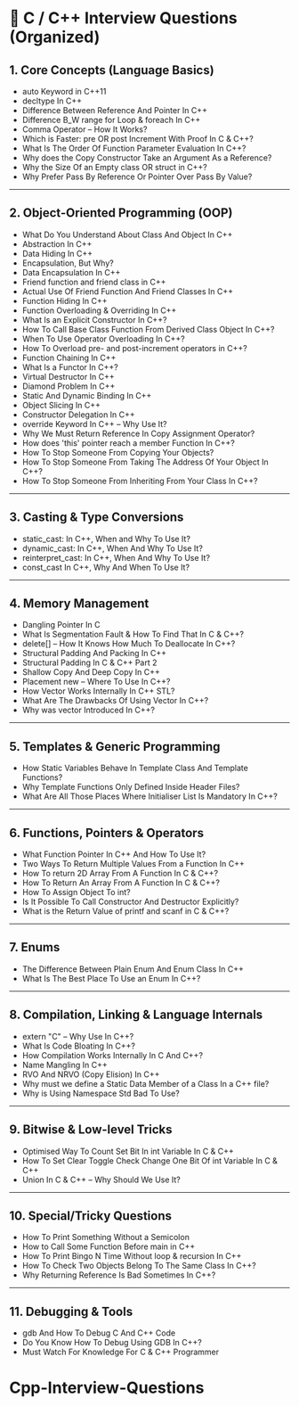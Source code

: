 # 📘 C / C++ Interview Questions (Organized)

## 1. Core Concepts (Language Basics)
- auto Keyword in C++11  
- decltype In C++  
- Difference Between Reference And Pointer In C++  
- Difference B_W range for Loop & foreach In C++  
- Comma Operator – How It Works?  
- Which is Faster: pre OR post Increment With Proof In C & C++?  
- What Is The Order Of Function Parameter Evaluation In C++?  
- Why does the Copy Constructor Take an Argument As a Reference?  
- Why the Size Of an Empty class OR struct in C++?  
- Why Prefer Pass By Reference Or Pointer Over Pass By Value?  

---

## 2. Object-Oriented Programming (OOP)
- What Do You Understand About Class And Object In C++  
- Abstraction In C++  
- Data Hiding In C++  
- Encapsulation, But Why?  
- Data Encapsulation In C++  
- Friend function and friend class in C++  
- Actual Use Of Friend Function And Friend Classes In C++  
- Function Hiding In C++  
- Function Overloading & Overriding In C++  
- What Is an Explicit Constructor In C++?  
- How To Call Base Class Function From Derived Class Object In C++?  
- When To Use Operator Overloading In C++?  
- How To Overload pre- and post-increment operators in C++?  
- Function Chaining In C++  
- What Is a Functor In C++?  
- Virtual Destructor In C++  
- Diamond Problem In C++  
- Static And Dynamic Binding In C++  
- Object Slicing In C++  
- Constructor Delegation In C++  
- override Keyword In C++ – Why Use It?  
- Why We Must Return Reference In Copy Assignment Operator?  
- How does 'this' pointer reach a member Function In C++?  
- How To Stop Someone From Copying Your Objects?  
- How To Stop Someone From Taking The Address Of Your Object In C++?  
- How To Stop Someone From Inheriting From Your Class In C++?  

---

## 3. Casting & Type Conversions
- static_cast: In C++, When and Why To Use It?  
- dynamic_cast: In C++, When And Why To Use It?  
- reinterpret_cast: In C++, When And Why To Use It?  
- const_cast In C++, Why And When To Use It?  

---

## 4. Memory Management
- Dangling Pointer In C  
- What Is Segmentation Fault & How To Find That In C & C++?  
- delete[] – How It Knows How Much To Deallocate In C++?  
- Structural Padding And Packing In C++  
- Structural Padding In C & C++ Part 2  
- Shallow Copy And Deep Copy In C++  
- Placement new – Where To Use In C++?  
- How Vector Works Internally In C++ STL?  
- What Are The Drawbacks Of Using Vector In C++?  
- Why was vector Introduced In C++?  

---

## 5. Templates & Generic Programming
- How Static Variables Behave In Template Class And Template Functions?  
- Why Template Functions Only Defined Inside Header Files?  
- What Are All Those Places Where Initialiser List Is Mandatory In C++?  

---

## 6. Functions, Pointers & Operators
- What Function Pointer In C++ And How To Use It?  
- Two Ways To Return Multiple Values From a Function In C++  
- How To return 2D Array From A Function In C & C++?  
- How To Return An Array From A Function In C & C++?  
- How To Assign Object To int?  
- Is It Possible To Call Constructor And Destructor Explicitly?  
- What is the Return Value of printf and scanf in C & C++?  

---

## 7. Enums
- The Difference Between Plain Enum And Enum Class In C++  
- What Is The Best Place To Use an Enum In C++?  

---

## 8. Compilation, Linking & Language Internals
- extern "C" – Why Use In C++?  
- What Is Code Bloating In C++?  
- How Compilation Works Internally In C And C++?  
- Name Mangling In C++  
- RVO And NRVO (Copy Elision) In C++  
- Why must we define a Static Data Member of a Class In a C++ file?  
- Why is Using Namespace Std Bad To Use?  

---

## 9. Bitwise & Low-level Tricks
- Optimised Way To Count Set Bit In int Variable In C & C++  
- How To Set Clear Toggle Check Change One Bit Of int Variable In C & C++  
- Union In C & C++ – Why Should We Use It?  

---

## 10. Special/Tricky Questions
- How To Print Something Without a Semicolon  
- How to Call Some Function Before main in C++  
- How To Print Bingo N Time Without loop & recursion In C++  
- How To Check Two Objects Belong To The Same Class In C++?  
- Why Returning Reference Is Bad Sometimes In C++?  

---

## 11. Debugging & Tools
- gdb And How To Debug C And C++ Code  
- Do You Know How To Debug Using GDB In C++?  
- Must Watch For Knowledge For C & C++ Programmer  
# Cpp-Interview-Questions
